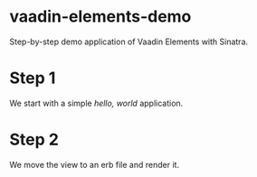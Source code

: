 # vaadin-elements-demo
Step-by-step demo application of Vaadin Elements with Sinatra.

# Step 1
We start with a simple _hello, world_ application.

# Step 2
We move the view to an erb file and render it.